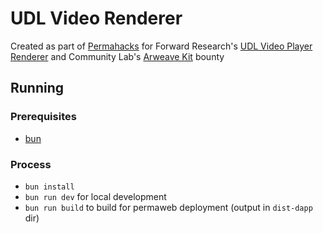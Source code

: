 # UDL Video Renderer

Created as part of [Permahacks](https://permahacks.arweave.dev/) for Forward Research's [UDL Video Player Renderer](https://docs.google.com/document/d/1zlku_YzX7NArjG13tGnP-2aihWnnXbdbM0czWAynka8) and Community Lab's [Arweave Kit](https://docs.arweavekit.com/arweavekit/introduction) bounty

## Running

### Prerequisites

- [bun](https://bun.sh/)

### Process

- `bun install`
- `bun run dev` for local development
- `bun run build` to build for permaweb deployment (output in `dist-dapp` dir)
